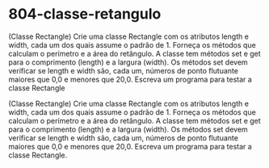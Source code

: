 # 804-classe-retangulo
(Classe Rectangle) Crie uma classe Rectangle com os atributos length e width, cada um dos quais assume o padrão de 1. Forneça os métodos que calculam o perímetro e a área do retângulo. A classe tem métodos set e get para o comprimento (length) e a largura (width). Os métodos set devem verificar se length e width são, cada um, números de ponto flutuante maiores que 0,0 e menores que 20,0. Escreva um programa para testar a classe Rectangle

(Classe Rectangle) Crie uma classe Rectangle com os atributos length e width, cada um dos quais assume o padrão de 1. Forneça
os métodos que calculam o perímetro e a área do retângulo. A classe tem métodos set e get para o comprimento (length) e a largura
(width). Os métodos set devem verificar se length e width são, cada um, números de ponto flutuante maiores que 0,0 e menores que
20,0. Escreva um programa para testar a classe Rectangle.
